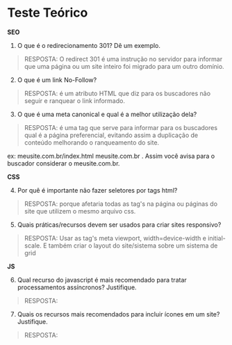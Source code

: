 # Teste Teórico

**SEO**

1. O que é o redirecionamento 301? Dê um exemplo.

> RESPOSTA: O redirect 301 é uma instrução no servidor para informar que uma página ou um site inteiro foi migrado para um outro domínio.

2. O que é um link No-Follow?

> RESPOSTA: é um atributo HTML que diz para os buscadores não seguir e ranquear o link informado.

3. O que é uma meta canonical e qual é a melhor utilização dela?

> RESPOSTA: é uma tag que serve para informar para os buscadores qual é a página preferencial, evitando assim a duplicação de conteúdo melhorando o ranqueamento do site.

ex: meusite.com.br/index.html meusite.com.br .
Assim você avisa para o buscador considerar o meusite.com.br.


**CSS**

4. Por quê é importante não fazer seletores por tags html?

> RESPOSTA: porque afetaria todas as tag's na página ou páginas do site que utilizem o mesmo arquivo css.

5. Quais práticas/recursos devem ser usados para criar sites responsivo?

> RESPOSTA: Usar as tag's meta viewport, width=device-width e initial-scale.
E também criar o layout do site/sistema sobre um sistema de grid  


**JS**

6. Qual recurso do javascript é mais recomendado para tratar processamentos assíncronos? Justifique.

> RESPOSTA:

7. Quais os recursos mais recomendados para incluir ícones em um site? Justifique.

> RESPOSTA:
